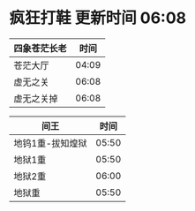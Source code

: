 # 疯狂打鞋 更新时间 06:08

| 四象苍茫长老   | 时间    |
|--------|-------|
| 苍茫大厅 | 04:09 |
| 虚无之关 | 06:08 |
| 虚无之关掉 | 06:08 |

| 间王   | 时间    |
|--------|-------|
| 地钨1重-拔知煌狱 | 05:50 |
| 地狱1重 | 05:50 |
| 地狱2重 | 06:00 |
| 地狱重 | 05:50 |